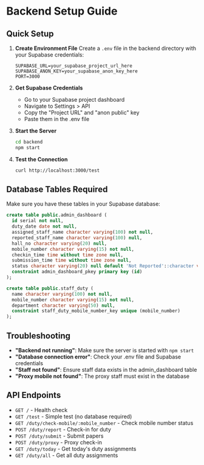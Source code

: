 # Backend Setup Guide

## Quick Setup

1. **Create Environment File**
   Create a `.env` file in the backend directory with your Supabase credentials:

   ```
   SUPABASE_URL=your_supabase_project_url_here
   SUPABASE_ANON_KEY=your_supabase_anon_key_here
   PORT=3000
   ```

2. **Get Supabase Credentials**

   - Go to your Supabase project dashboard
   - Navigate to Settings > API
   - Copy the "Project URL" and "anon public" key
   - Paste them in the .env file

3. **Start the Server**

   ```bash
   cd backend
   npm start
   ```

4. **Test the Connection**
   ```bash
   curl http://localhost:3000/test
   ```

## Database Tables Required

Make sure you have these tables in your Supabase database:

```sql
create table public.admin_dashboard (
  id serial not null,
  duty_date date not null,
  assigned_staff_name character varying(100) not null,
  reported_staff_name character varying(100) null,
  hall_no character varying(20) null,
  mobile_number character varying(15) not null,
  checkin_time time without time zone null,
  submission_time time without time zone null,
  status character varying(20) null default 'Not Reported'::character varying,
  constraint admin_dashboard_pkey primary key (id)
);

create table public.staff_duty (
  name character varying(100) not null,
  mobile_number character varying(15) not null,
  department character varying(50) null,
  constraint staff_duty_mobile_number_key unique (mobile_number)
);
```

## Troubleshooting

- **"Backend not running"**: Make sure the server is started with `npm start`
- **"Database connection error"**: Check your .env file and Supabase credentials
- **"Staff not found"**: Ensure staff data exists in the admin_dashboard table
- **"Proxy mobile not found"**: The proxy staff must exist in the database

## API Endpoints

- `GET /` - Health check
- `GET /test` - Simple test (no database required)
- `GET /duty/check-mobile/:mobile_number` - Check mobile number status
- `POST /duty/report` - Check-in for duty
- `POST /duty/submit` - Submit papers
- `POST /duty/proxy` - Proxy check-in
- `GET /duty/today` - Get today's duty assignments
- `GET /duty/all` - Get all duty assignments
